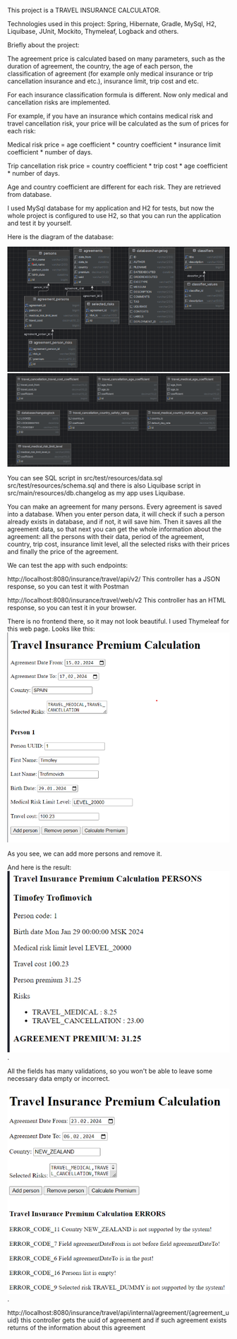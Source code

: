 This project is a TRAVEL INSURANCE CALCULATOR.

Technologies used in this project: Spring, Hibernate, Gradle, MySql, H2, Liquibase, JUnit, Mockito, Thymeleaf, Logback and others.

Briefly about the project:

The agreement price is calculated based on many parameters,
such as the duration of agreement, the country, the age of each person,
the classification of agreement (for example only medical insurance or trip cancellation insurance and etc.),
insurance limit, trip cost and etc.

For each insurance classification formula is different.
Now only medical and cancellation risks are implemented.

For example, if you have an insurance which contains medical risk and travel cancellation risk,
your price will be calculated as the sum of prices for each risk: 

Medical risk price = age coefficient *  country coefficient * insurance limit coefficient * number of days.

Trip cancellation risk price = country coefficient * trip cost * age coefficient * number of days.

Age and country coefficient are different for each risk.
They are retrieved from database.


I used MySql database for my application and H2 for tests, but now the whole project is configured to use H2, so that you can run the application and test it by yourself.

Here is the diagram of the database:

![Diagram 1](images/diagram1.png)
![Diagram 2](images/diagram2.png)

You can see SQL script in src/test/resources/data.sql
src/test/resources/schema.sql
and there is also Liquibase script in src/main/resources/db.changelog as my app uses Liquibase.

You can make an agreement for many persons.
Every agreement is saved into a database.
When you enter person data, it will check if such a person already exists in database, and if not, it will save him.
Then it saves all the agreement data, so that next you can get the whole information about the agreement:
all the persons with their data, period of the agreement, country, trip cost, insurance limit level, all the selected risks with their prices and finally the price of the agreement.

We can test the app with such endpoints:

http://localhost:8080/insurance/travel/api/v2/
This controller has a JSON response, so you can test it with Postman




http://localhost:8080/insurance/travel/web/v2
This controller has an HTML response, so you can test it in your browser.

There is no frontend there, so it may not look beautiful.
I used Thymeleaf for this web page.
Looks like this:
![Web page](images/web_form.png)

As you see, we can add more persons and remove it.

And here is the result:
![Result](images/web_answer.png).

All the fields has many validations, so you won't be able to leave some necessary data empty or incorrect.

![Result](images/validation.png).



http://localhost:8080/insurance/travel/api/internal/agreement/{agreement_uuid}
this controller gets the uuid of agreement and if such agreement exists returns of the information about this agreement


